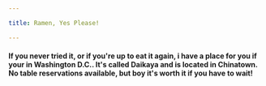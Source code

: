 ```yaml
---

title: Ramen, Yes Please!

---
```


<h4>If you never tried it, or if you're up to eat it again, i have a place for you if your in Washington D.C.. 
It's called Daikaya and is located in Chinatown. No table reservations available, but boy it's worth it if you have to wait!
</h4>
